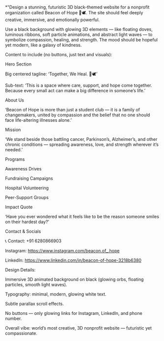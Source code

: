 *"Design a stunning, futuristic 3D black-themed website for a nonprofit organization called Beacon of Hope 🤍🕊. The site should feel deeply creative, immersive, and emotionally powerful.

Use a black background with glowing 3D elements — like floating doves, luminous ribbons, soft particle animations, and abstract light waves — to symbolize compassion, healing, and strength. The mood should be hopeful yet modern, like a galaxy of kindness.

Content to include (no buttons, just text and visuals):

Hero Section

Big centered tagline: ‘Together, We Heal. 🤍🕊’

Sub-text: ‘This is a space where care, support, and hope come together. Because every small act can make a big difference in someone’s life.’

About Us

‘Beacon of Hope is more than just a student club — it is a family of changemakers, united by compassion and the belief that no one should face life-altering illnesses alone.’

Mission

‘We stand beside those battling cancer, Parkinson’s, Alzheimer’s, and other chronic conditions — spreading awareness, love, and strength wherever it’s needed.’

Programs

Awareness Drives

Fundraising Campaigns

Hospital Volunteering

Peer-Support Groups

Impact Quote

‘Have you ever wondered what it feels like to be the reason someone smiles on their hardest day?’

Contact & Socials

📞 Contact: +91 6280866903

Instagram: https://www.instagram.com/beacon.of_.hope

LinkedIn: https://www.linkedin.com/in/beacon-of-hope-3218b6380

Design Details:

Immersive 3D animated background on black (glowing orbs, floating particles, smooth light waves).

Typography: minimal, modern, glowing white text.

Subtle parallax scroll effects.

No buttons — only glowing links for Instagram, LinkedIn, and phone number.

Overall vibe: world’s most creative, 3D nonprofit website — futuristic yet compassionate.